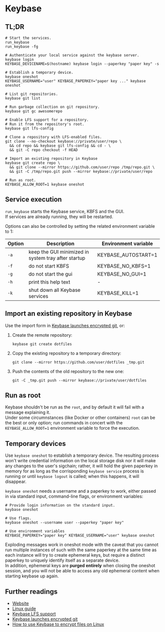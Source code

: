 # Keybase

## TL;DR

```shell
# Start the services.
run_keybase
run_keybase -fg

# Authenticate your local service against the keybase server.
keybase login
KEYBASE_DEVICENAME=$(hostname) keybase login --paperkey "paper key" -s

# Establish a temporary device.
keybase oneshot
KEYBASE_USERNAME="user" KEYBASE_PAPERKEY="paper key ..." keybase oneshot

# List git repositories.
keybase git list

# Run garbage collection on git repository.
keybase git gc awesomerepo

# Enable LFS support for a repository.
# Run it from the repository's root.
keybase git lfs-config

# Clone a repository with LFS-enabled files.
git clone --no-checkout keybase://private/user/repo \
  && cd repo && keybase git lfs-config && cd - \
  && git -C repo checkout -f HEAD

# Import an existing repository in Keybase
keybase git create repo \
  && git clone --mirror https://github.com/user/repo /tmp/repo.git \
  && git -C /tmp/repo.git push --mirror keybase://private/user/repo

# Run as root.
KEYBASE_ALLOW_ROOT=1 keybase oneshot
```

## Service execution

`run_keybase` starts the Keybase service, KBFS and the GUI.  
If services are already running, they will be restarted.

Options can also be controlled by setting the related environment variable to 1:

| Option | Description                                         | Environment variable |
| ------ | --------------------------------------------------- | -------------------- |
| `-a`   | keep the GUI minimized in system tray after startup | KEYBASE_AUTOSTART=1  |
| `-f`   | do not start KBFS                                   | KEYBASE_NO_KBFS=1    |
| `-g`   | do not start the gui                                | KEYBASE_NO_GUI=1     |
| `-h`   | print this help text                                | -                    |
| `-k`   | shut down all Keybase services                      | KEYBASE_KILL=1       |

## Import an existing repository in Keybase

Use the import form in [Keybase launches encrypted git], or:

1. Create the remote repository:

   ```shell
   keybase git create dotfiles
   ```

1. Copy the existing repository to a temporary directory:

   ```shell
   git clone --mirror https://github.com/user/dotfiles _tmp.git
   ```

1. Push the contents of the old repository to the new one:

   ```shell
   git -C _tmp.git push --mirror keybase://private/user/dotfiles
   ```

## Run as root

Keybase shouldn't be run as the `root`, and by default it will fail with a message explaining it.  
Under some circumnstances (like Docker or other containers) `root` can be the best or only option; run commands in concert with the `KEYBASE_ALLOW_ROOT=1` environment variable to force the execution.

## Temporary devices

Use `keybase oneshot` to establish a temporary device. The resulting process won't write credential information on the local storage disk nor it will make any changes to the user's sigchain; rather, it will hold the given paperkey in memory for as long as the corrisponding `keybase service` process is running or until `keybase logout` is called; when this happens, it will disappear.

`keybase oneshot` needs a username and a paperkey to work, either passed in via standard input, command-line flags, or environment variables:

```shell
# Provide login information on the standard input.
keybase oneshot

# Use flags.
keybase oneshot --username user --paperkey "paper key"

# Use environment variables
KEYBASE_PAPERKEY="paper key" KEYBASE_USERNAME="user" keybase oneshot
```

Exploding messages work in oneshot mode with the caveat that you cannot run multiple instances of such with the same paperkey at the same time as each instance will try to create ephemeral keys, but require a distinct paperkey to uniquely identify itself as a separate device.  
In addition, ephemeral keys are **purged entirely** when closing the oneshot session, and you will not be able to access any old ephemeral content when starting keybase up again.

## Further readings

- [Website]
- [Linux guide]
- [Keybase LFS support]
- [Keybase launches encrypted git]
- [How to use Keybase to encrypt files on Linux]

[linux guide]: https://book.keybase.io/guides/linux
[website]: https://keybase.io/

[how to use keybase to encrypt files on linux]: https://www.addictivetips.com/ubuntu-linux-tips/keybase-encrypt-files-linux/
[keybase launches encrypted git]: https://keybase.io/blog/encrypted-git-for-everyone
[keybase lfs support]: https://github.com/keybase/client/issues/8936
